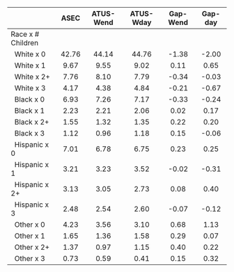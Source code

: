 
|                      |         ASEC |    ATUS-Wend |    ATUS-Wday |     Gap-Wend |      Gap-day |
| -------------------- | :----------: | :----------: | :----------: | :----------: | :----------: |
| Race x # Children    |              |              |              |              |              |
| &nbsp;&nbsp;White x 0 |        42.76 |        44.14 |        44.76 |        -1.38 |        -2.00 |
| &nbsp;&nbsp;White x 1 |         9.67 |         9.55 |         9.02 |         0.11 |         0.65 |
| &nbsp;&nbsp;White x 2+ |         7.76 |         8.10 |         7.79 |        -0.34 |        -0.03 |
| &nbsp;&nbsp;White x 3 |         4.17 |         4.38 |         4.84 |        -0.21 |        -0.67 |
| &nbsp;&nbsp;Black x 0 |         6.93 |         7.26 |         7.17 |        -0.33 |        -0.24 |
| &nbsp;&nbsp;Black x 1 |         2.23 |         2.21 |         2.06 |         0.02 |         0.17 |
| &nbsp;&nbsp;Black x 2+ |         1.55 |         1.32 |         1.35 |         0.22 |         0.20 |
| &nbsp;&nbsp;Black x 3 |         1.12 |         0.96 |         1.18 |         0.15 |        -0.06 |
| &nbsp;&nbsp;Hispanic x 0 |         7.01 |         6.78 |         6.75 |         0.23 |         0.25 |
| &nbsp;&nbsp;Hispanic x 1 |         3.21 |         3.23 |         3.52 |        -0.02 |        -0.31 |
| &nbsp;&nbsp;Hispanic x 2+ |         3.13 |         3.05 |         2.73 |         0.08 |         0.40 |
| &nbsp;&nbsp;Hispanic x 3 |         2.48 |         2.54 |         2.60 |        -0.07 |        -0.12 |
| &nbsp;&nbsp;Other x 0 |         4.23 |         3.56 |         3.10 |         0.68 |         1.13 |
| &nbsp;&nbsp;Other x 1 |         1.65 |         1.36 |         1.58 |         0.29 |         0.07 |
| &nbsp;&nbsp;Other x 2+ |         1.37 |         0.97 |         1.15 |         0.40 |         0.22 |
| &nbsp;&nbsp;Other x 3 |         0.73 |         0.59 |         0.41 |         0.15 |         0.32 |

